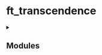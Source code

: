 # ft_transcendence


<details>
<summary><h2>Modules</h2></summary>

## 🛠️ Web (backend/frontend)

   ├── Major: Framework Backend (Fastify + Node.js)

   │   └── ⚠ Nécessaire pour sortir du PHP

   ├── Minor: Frontend Toolkit (Tailwind + TS)

   └── Minor: Database (SQLite)

       └── ⚠ Nécessaire si tu as un backend avec données persistantes

## 👤 User Management

   ├── Major: Standard User Auth (register, login, stats, avatar, friends)

   │   └── Très cohérent avec un backend

   └── Major: Remote Auth (Google Sign-In)

       └── Bonus en ergonomie mais plus complexe

## 🎮 Gameplay & UX

   ├── Major: Remote Players (essentiel pour multijoueur à distance)

   ├── Major: Multiplayer (jeu à 3+)

   ├── Major: Another Game + Matchmaking + History

   ├── Major: Live Chat (invite, block, notif tournoi)

   └── Minor: Game Customization (power-ups, map)

## 🧠 AI & Stats

   ├── Major: AI Opponent (⚠️ sans A*, simule un humain)

   └── Minor: Stats Dashboards (graphiques, historique, user tracking)

## 🔐 Cybersecurity

   ├── Major: WAF + Vault (production-grade security)

   ├── Major: JWT + 2FA

   └── Minor: GDPR Compliance

## ⚙️ DevOps

   ├── Major: Microservices Backend (si tu veux découper les responsabilités)

   ├── Major: ELK Log System

   └── Minor: Monitoring (Prometheus + Grafana)

## 🖼️ Graphics

   └── Major: 3D Pong (Babylon.js) — très visuel, pas obligatoire

## 🌍 Accessibility

   ├── Minor: Mobile & device support

   ├── Minor: Browser compatibility

   ├── Minor: Multi-language

   ├── Minor: Accessibility (malvoyants)

   └── Minor: Server-Side Rendering

## 🕹️ Server-Side Pong

   ├── Major: Pong avec API + logique côté serveur
   
   └── Major: Pong en CLI connecté au web (très original !)

</details>
